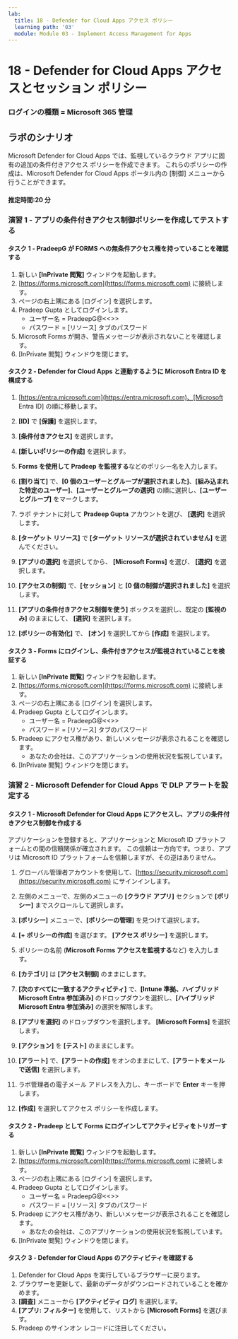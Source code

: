 ```yaml
---
lab:
  title: 18 - Defender for Cloud Apps アクセス ポリシー
  learning path: '03'
  module: Module 03 - Implement Access Management for Apps
---
```


# 18 - Defender for Cloud Apps アクセスとセッション ポリシー

### ログインの種類 = Microsoft 365 管理

## ラボのシナリオ

Microsoft Defender for Cloud Apps では、監視しているクラウド アプリに固有の追加の条件付きアクセス ポリシーを作成できます。  これらのポリシーの作成は、Microsoft Defender for Cloud Apps ポータル内の [制御] メニューから行うことができます。

#### 推定時間:20 分

### 演習 1 - アプリの条件付きアクセス制御ポリシーを作成してテストする

#### タスク 1 - PradeepG が FORMS への無条件アクセス権を持っていることを確認する

1. 新しい **[InPrivate 閲覧]** ウィンドウを起動します。
2. [https://forms.microsoft.com](https://forms.microsoft.com) に接続します。
3. ページの右上隅にある [ログイン] を選択します。
4. Pradeep Gupta としてログインします。
   - ユーザー名 = PradeepG@<<<your lab hoster provided domain>>>
   - パスワード = [リソース] タブのパスワード
5. Microsoft Forms が開き、警告メッセージが表示されないことを確認します。
6. [InPrivate 閲覧] ウィンドウを閉じます。

#### タスク 2 - Defender for Cloud Apps と連動するように Microsoft Entra ID を構成する

1. [https://entra.microsoft.com](https://entra.microsoft.com)、[Microsoft Entra ID] の順に移動します。

2. **[ID]** で **[保護]** を選択します。

3. **[条件付きアクセス]** を選択します。

4. **[新しいポリシーの作成]** を選択します。

5. **Forms を使用して Pradeep を監視する**などのポリシー名を入力します。

6. **[割り当て]** で、**[0 個のユーザーとグループが選択されました]**、**[組み込まれた特定のユーザー]**、**[ユーザーとグループの選択]** の順に選択し、**[ユーザーとグループ]** をマークします。

7. ラボ テナントに対して **Pradeep Gupta** アカウントを選び、 **[選択]** を選択します。

8. **[ターゲット リソース]** で **[ターゲット リソースが選択されていません]** を選んでください。

9. **[アプリの選択]** を選択してから、 **[Microsoft Forms]** を選び、 **[選択]** を選択します。 

10. **[アクセスの制御]** で、**[セッション]** と **[0 個の制御が選択されました]** を選択します。

11. **[アプリの条件付きアクセス制御を使う]** ボックスを選択し、既定の **[監視のみ]** のままにして、 **[選択]** を選択します。

12. **[ポリシーの有効化]** で、 **[オン]** を選択してから **[作成]** を選択します。

#### タスク 3 - Forms にログインし、条件付きアクセスが監視されていることを検証する

1. 新しい **[InPrivate 閲覧]** ウィンドウを起動します。
2. [https://forms.microsoft.com](https://forms.microsoft.com) に接続します。
3. ページの右上隅にある [ログイン] を選択します。
4. Pradeep Gupta としてログインします。
   - ユーザー名 = PradeepG@<<<your lab hoster provided domain>>>
   - パスワード = [リソース] タブのパスワード
5. Pradeep にアクセス権があり、新しいメッセージが表示されることを確認します。
   - あなたの会社は、このアプリケーションの使用状況を監視しています。
6. [InPrivate 閲覧] ウィンドウを閉じます。

### 演習 2 - Microsoft Defender for Cloud Apps で DLP アラートを設定する

#### タスク 1 - Microsoft Defender for Cloud Apps にアクセスし、アプリの条件付きアクセス制御を作成する

アプリケーションを登録すると、アプリケーションと Microsoft ID プラットフォームとの間の信頼関係が確立されます。 この信頼は一方向です。つまり、アプリは Microsoft ID プラットフォームを信頼しますが、その逆はありません。

1. グローバル管理者アカウントを使用して、[https://security.microsoft.com](https://security.microsoft.com) にサインインします。

1. 左側のメニューで、左側のメニューの **[クラウド アプリ]** セクションで **[ポリシー]** までスクロールして選択します。

1. **[ポリシー]** メニューで、**[ポリシーの管理]** を見つけて選択します。

1. **[+ ポリシーの作成]** を選びます。 **[アクセス ポリシー]** を選択します。

1. ポリシーの名前 (**Microsoft Forms アクセスを監視する**など) を入力します。

1. **[カテゴリ]** は **[アクセス制御]** のままにします。

1. **[次のすべてに一致するアクティビティ]** で、**[Intune 準拠、ハイブリッド Microsoft Entra 参加済み]** のドロップダウンを選択し、**[ハイブリッド Microsoft Entra 参加済み]** の選択を解除します。

1. **[アプリを選択]** のドロップダウンを選択します。  **[Microsoft Forms]** を選択します。

1. **[アクション]** を **[テスト]** のままにします。

1. **[アラート]** で、**[アラートの作成]** をオンのままにして、**[アラートをメールで送信]** を選択します。

1. ラボ管理者の電子メール アドレスを入力し、キーボードで **Enter** キーを押します。

1. **[作成]** を選択してアクセス ポリシーを作成します。

#### タスク 2 - Pradeep として Forms にログインしてアクティビティをトリガーする

1. 新しい **[InPrivate 閲覧]** ウィンドウを起動します。
2. [https://forms.microsoft.com](https://forms.microsoft.com) に接続します。
3. ページの右上隅にある [ログイン] を選択します。
4. Pradeep Gupta としてログインします。
   - ユーザー名 = PradeepG@<<<your lab hoster provided domain>>>
   - パスワード = [リソース] タブのパスワード
5. Pradeep にアクセス権があり、新しいメッセージが表示されることを確認します。
   - あなたの会社は、このアプリケーションの使用状況を監視しています。
6. [InPrivate 閲覧] ウィンドウを閉じます。

#### タスク 3 - Defender for Cloud Apps のアクティビティを確認する

1. Defender for Cloud Apps を実行しているブラウザーに戻ります。
2. ブラウザーを更新して、最新のデータがダウンロードされていることを確かめます。
3. **[調査]** メニューから **[アクティビティ ログ]** を選択します。
4. **[アプリ: フィルター]** を使用して、リストから **[Microsoft Forms]** を選びます。
5. Pradeep のサインオン レコードに注目してください。
